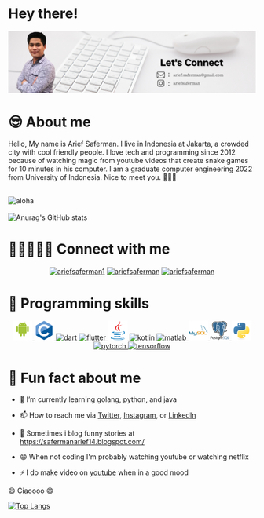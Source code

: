 # Hey there!  
![Design](https://github.com/ariefsaferman/ariefsaferman/blob/master/Green%20and%20Cream%20Brushstroke%20Assistant%20Professor%20LinkedIn%20Banner.png)


# 😎 About me
Hello, My name is Arief Saferman. I live in Indonesia at Jakarta, a crowded city with cool friendly people. I love tech and programming since 2012 because of watching magic from  youtube videos that create snake games for 10 minutes in his computer. I am a graduate computer engineering 2022 from University of Indonesia. Nice to meet you.  👋👋👋
</br>
</br>

![aloha](https://media.giphy.com/media/yAGIvCiwPJn5C/giphy.gif)
</br>
</br>
![Anurag's GitHub stats](https://github-readme-stats.vercel.app/api?username=ariefsaferman&show_icons=true&theme=onedark)


 
# 👨🏾‍🤝‍👨🏽 Connect with me  
<p align="center">
<a href="https://twitter.com/ariefsaferman1" target="blank"><img align="center" src="https://raw.githubusercontent.com/rahuldkjain/github-profile-readme-generator/master/src/images/icons/Social/twitter.svg" alt="ariefsaferman1" height="30" width="40" /></a>
<a href="https://linkedin.com/in/ariefsaferman" target="blank"><img align="center" src="https://raw.githubusercontent.com/rahuldkjain/github-profile-readme-generator/master/src/images/icons/Social/linked-in-alt.svg" alt="ariefsaferman" height="30" width="40" /></a>
<a href="https://instagram.com/ariefsaferman" target="blank"><img align="center" src="https://raw.githubusercontent.com/rahuldkjain/github-profile-readme-generator/master/src/images/icons/Social/instagram.svg" alt="ariefsaferman" height="30" width="40" /></a> 
  </p>

# 🧐 Programming skills 
<p align="center"> <a href="https://developer.android.com" target="_blank"> <img src="https://raw.githubusercontent.com/devicons/devicon/master/icons/android/android-original-wordmark.svg" alt="android" width="40" height="40"/> </a> <a href="https://www.cprogramming.com/" target="_blank"> <img src="https://raw.githubusercontent.com/devicons/devicon/master/icons/c/c-original.svg" alt="c" width="40" height="40"/> </a> <a href="https://dart.dev" target="_blank"> <img src="https://www.vectorlogo.zone/logos/dartlang/dartlang-icon.svg" alt="dart" width="40" height="40"/> </a> <a href="https://flutter.dev" target="_blank"> <img src="https://www.vectorlogo.zone/logos/flutterio/flutterio-icon.svg" alt="flutter" width="40" height="40"/> </a> <a href="https://www.java.com" target="_blank"> <img src="https://raw.githubusercontent.com/devicons/devicon/master/icons/java/java-original.svg" alt="java" width="40" height="40"/> </a> <a href="https://kotlinlang.org" target="_blank"> <img src="https://www.vectorlogo.zone/logos/kotlinlang/kotlinlang-icon.svg" alt="kotlin" width="40" height="40"/> </a> <a href="https://www.mathworks.com/" target="_blank"> <img src="https://upload.wikimedia.org/wikipedia/commons/2/21/Matlab_Logo.png" alt="matlab" width="40" height="40"/> </a> <a href="https://www.mysql.com/" target="_blank"> <img src="https://raw.githubusercontent.com/devicons/devicon/master/icons/mysql/mysql-original-wordmark.svg" alt="mysql" width="40" height="40"/> </a> <a href="https://www.postgresql.org" target="_blank"> <img src="https://raw.githubusercontent.com/devicons/devicon/master/icons/postgresql/postgresql-original-wordmark.svg" alt="postgresql" width="40" height="40"/> </a> <a href="https://www.python.org" target="_blank"> <img src="https://raw.githubusercontent.com/devicons/devicon/master/icons/python/python-original.svg" alt="python" width="40" height="40"/> </a> <a href="https://pytorch.org/" target="_blank"> <img src="https://www.vectorlogo.zone/logos/pytorch/pytorch-icon.svg" alt="pytorch" width="40" height="40"/> </a> <a href="https://www.tensorflow.org" target="_blank"> <img src="https://www.vectorlogo.zone/logos/tensorflow/tensorflow-icon.svg" alt="tensorflow" width="40" height="40"/> </a> </p>

# 🤩 Fun fact about me 
- 🌱 I’m currently learning golang, python, and java 

- 📫 How to reach me via [Twitter](https://twitter.com/ariefsaferman1), [Instagram](https://www.instagram.com/ariefsaferman/), or [LinkedIn](https://www.linkedin.com/in/arief-saferman-4a8437126/)

- 💬 Sometimes i blog funny stories at https://safermanarief14.blogspot.com/

- 😄 When not coding I'm probably watching youtube or watching netflix

- ⚡ I do make video on [youtube](https://www.youtube.com/channel/UCVrJ53Esf3PYZpzOoBP2oZQ?view_as=subscriber) when in a good mood 

😄   Ciaoooo  😄

[![Top Langs](https://github-readme-stats.vercel.app/api/top-langs/?username=ariefsaferman&layout=compact)](https://github.com/anuraghazra/github-readme-stats)

<!--
**ariefsaferman/ariefsaferman** is a ✨ _special_ ✨ repository because its `README.md` (this file) appears on your GitHub profile.

Here are some ideas to get you started:

- 🔭 I’m currently working on ...
- 🌱 I’m currently learning ...
- 👯 I’m looking to collaborate on ...
- 🤔 I’m looking for help with ...
- 💬 Ask me about ...
- 📫 How to reach me: ...
- 😄 Pronouns: ...
- ⚡ Fun fact: ...
-->
